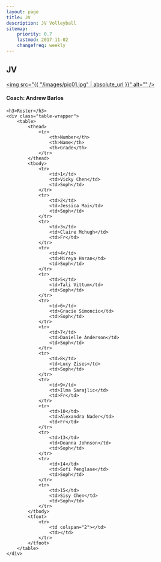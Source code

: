 ```yaml
---
layout: page
title: JV
description: JV Volleyball
sitemap:
    priority: 0.7
    lastmod: 2017-11-02
    changefreq: weekly
---
```

## JV

<a href="#" class="image main"><img src="{{ "/images/pic01.jpg" | absolute_url }}" alt="" /></a> 

#### Coach: Andrew Barlos



<div class="table-wrapper">

	<h3>Roster</h3>
	<div class="table-wrapper">
		<table>
			<thead>
				<tr>
					<th>Number</th>
					<th>Name</th>
					<th>Grade</th>
				</tr>
			</thead>
			<tbody>
				<tr>
					<td>1</td>
					<td>Vicky Chen</td>
					<td>Soph</td>
				</tr>
				<tr>
					<td>2</td>
					<td>Jessica Mai</td>
					<td>Soph</td>
				</tr>
				<tr>
					<td>3</td>
					<td>Claire Mchugh</td>
					<td>Fr</td>
				</tr>
				<tr>
					<td>4</td>
					<td>Mireya Haran</td>
					<td>Soph</td>
				</tr>
				<tr>
					<td>5</td>
					<td>Tali Vittum</td>
					<td>Soph</td>
				</tr>
				<tr>
					<td>6</td>
					<td>Gracie Simoncic</td>
					<td>Soph</td>
				</tr>
				<tr>
					<td>7</td>
					<td>Danielle Anderson</td>
					<td>Soph</td>
				</tr>
				<tr>
					<td>8</td>
					<td>Lucy Zises</td>
					<td>Soph</td>
				</tr>
				<tr>
					<td>9</td>
					<td>Ilma Sarajlic</td>
					<td>Fr</td>
				</tr>
				<tr>
					<td>10</td>
					<td>Alexandra Nader</td>
					<td>Fr</td>
				</tr>
				<tr>
					<td>13</td>
					<td>Deanna Johnson</td>
					<td>Soph</td>
				</tr>
				<tr>
					<td>14</td>
					<td>Sofi Penglase</td>
					<td>Soph</td>
				</tr>
				<tr>
					<td>15</td>
					<td>Sisy Chen</td>
					<td>Soph</td>
				</tr>
			</tbody>
			<tfoot>
				<tr>
					<td colspan="2"></td>
					<td></td>
				</tr>
			</tfoot>
		</table>
	</div>

